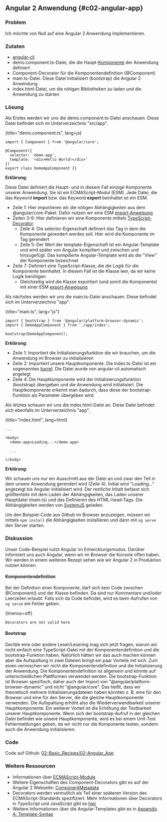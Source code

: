 ## Angular 2 Anwendung {#c02-angular-app}

### Problem

Ich möchte von Null auf eine Angular 2 Anwendung implementieren.

### Zutaten

* [angular-cli](#c02-angular-cli)
* demo.component.ts-Datei, die die Haupt-[Komponente](#gl-component) der Anwendung definiert
* Component-Decorator für die Komponentendefinition (@Component)
* main.ts-Datei. Diese Datei initialisiert (bootstrap) die Angular 2 Anwendung
* index.html-Datei, um die nötigen Bibliotheken zu laden und die Anwendung zu starten

### Lösung

Als Erstes werden wir uns die demo.component.ts-Datei anschauen. Diese Datei befindet sich im Unterverzeichnis "src/app".

{title="demo.component.ts", lang=js}
```
import { Component } from '@angular/core';

@Component({
  selector: 'demo-app',
  template: '<div>Hello World!</div>'
})
export class DemoAppComponent {}
```

__Erklärung__:

Diese Datei definiert die Haupt- und in diesem Fall einzige Komponente unserer Anwendung.
Sie ist ein ECMAScript-Modul (ESM).
Jede Datei, die das Keyword __import__ bzw. das Keyword __export__ beinhaltet ist ein ESM.

* Zeile 1: Hier importieren wir die nötigen Abhängigkeiten aus dem @angular/core-Paket. Dafür nutzen wir eine ESM [import-Anweisung](https://developer.mozilla.org/en-US/docs/Web/JavaScript/Reference/Statements/import)
* Zeilen 3-6: Hier definieren wir eine Komponente mittels [TypeScript-Decorator](#gl-decorator)
  * Zeile 4: Die selector-Eigenschaft definiert das Tag in dem die Komponente gerendert werden soll. Hier wird die Komponente im Tag __<demo-app>__ gerendert
  * Zeile 5: Der Wert der template-Eigenschaft ist ein Angular-Template und wird später von Angular kompiliert und zwischen __<demo-app>__ und __</demo-app>__ hinzugefügt. Das kompilierte Angular-Template wird als die "View" der Komponente bezeichnet
* Zeile 7: Definiert eine TypeScript-Klasse, die die Logik für die Komponente beinhaltet. In diesem Fall ist die Klasse leer, da wir keine Logik benötigen
  * Gleichzeitig wird die Klasse exportiert (und somit die Komponente) mit einer ESM [export-Anweisung](https://developer.mozilla.org/en-US/docs/Web/JavaScript/Reference/Statements/export)


Als nächstes werden wir uns die main.ts-Datei anschauen. Diese befindet sich im Unterverzeichnis "app".

{title="main.ts", lang="js"}
```
import { bootstrap } from '@angular/platform-browser-dynamic';
import { DemoAppComponent } from './app/index';

bootstrap(DemoAppComponent);
```

__Erklärung__:

* Zeile 1: Importiert die Initialisierungsfunktion die wir brauchen, um die Anwendung im Browser zu initialisieren
* Zeile 2: Importiert unsere Hauptkomponente. Die index.ts-Datei ist ein sogenanntes [barrel](#gl-barrel). Die Datei wurde von angular-cli automatisch angelegt
* Zeile 4: Die Hauptkomponente wird der Initialisierungsfunktion (bootstrap) übergeben und die Anwendung wird initialisiert. Die Hauptkomponente erkennt man dadurch, dass diese der bootstrap-Funktion als Parameter übergeben wird


Als letztes schauen wir uns die index.html-Datei an. Diese Datei befindet sich ebenfalls im Unterverzeichnis "app".

{title="index.html", lang=html}
```
...

<body>
  <demo-app>Loading...</demo-app>

  ...

</body>
```

__Erklärung__:

Wir schauen uns nur ein Ausschnitt aus der Datei an und zwar den Teil in dem unsere Anwendung gerendert wird (Zeile 4).
Initial wird "Loading..." angezeigt bis Angular initialisiert wird.
Der restliche Inhalt befasst sich größtenteils mit dem Laden der Abhängigkeiten, das Laden unserer Hauptdatei (main.ts) und das Definieren des HTML-head-Tags.
Die Abhängigkeiten werden von [SystemJS](https://github.com/systemjs/systemjs) geladen.

Um den Beispiel-Code aus Github im Browser anzuzeigen, müssen wir mittels `npm install` die Abhängigkeiten installieren und dann mit `ng serve` den Server starten.

### Diskussion

Unser Code-Beispiel nutzt Angular im Entwicklungsmodus.
Darüber informiert uns auch Angular, wenn wir im Browser die Konsole offen haben.
Wir werden in einem weiteren Rezept sehen wie wir Angular 2 in Produktion nutzen können.

#### Komponentendefinition

Bei der Definition einer Komponente, darf sich kein Code zwischen @Component() und der Klasse befinden.
Da sind nur Kommentare und/oder Leerzeilen erlaubt.
Falls sich da Code befindet, wird es beim Aufrufen von `ng serve` ein Fehler geben.

{linenos=off}
```text
Decorators are not valid here
```

#### Bootstrap

Der/die eine oder andere Leser/Lesering mag sich jetzt fragen, warum wir nicht einfach eine TypeScript-Datei mit der Komponentendefinition und die bootstrap-Funktion haben.
Natürlich hätten wir das auch machen können aber die Aufspaltung in zwei Dateien bringt ein paar Vorteile mit sich.
Zum einen vermischen wir nicht die Komponentendefinition und die Initialisierung der Anwendung.
Die Komponentendefinition ist allgemein und könnte auf unterschiedlichen Plattformen verwendet werden.
Die bootstrap-Funktion ist Browser spezifisch, daher auch der Import von "@angular/platform-browser-dynamic" und nicht "@angular/core".
Das heißt, dass wir theoretisch mehrere Initialisierungsdateien haben könnten z. B. eine für den Browser und eine für den Server, die die gleiche Hauptkomponente verwenden.
Die Aufspaltung erhöht also die Wiederverwendbarkeit unserer Hauptkomponente.
Ein weiterer Vorteil ist die Erhöhung der Testbarkeit unserer Hauptkomponente.
Wenn sich der bootstrap-Aufruf in der gleichen Datei befindet wie unsere Hauptkomponente, wird es bei einem Unit-Test Fehlermeldungen geben, da wir nicht nur die Komponente testen, sondern auch die Anwendung initialisieren.

### Code

Code auf Github: [02-Basic\_Recipes/02-Angular\_App](https://github.com/jsperts/angular2_kochbuch_code/tree/master/02-Basic_Recipes/02-Angular_App)

### Weitere Ressourcen

* Informationen über [ECMAScript-Module](http://exploringjs.com/es6/ch_modules.html)
* Weitere Eigenschaften des Component-Decorators gibt es auf der Angular 2 Webseite: [ComponentMetadata](https://angular.io/docs/ts/latest/api/core/ComponentMetadata-class.html)
* Decorators werden vermutlich als Teil einer späteren Version des ECMAScript-Standards spezifiziert. Mehr Informationen über Decorators in TypeScript und JavaScript gibt es [hier](https://github.com/wycats/javascript-decorators)
* Weitere Informationen über die Angular-Templates gibt es in [Appendix A: Template-Syntax](#appendix-a)

